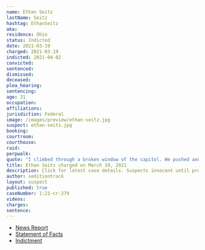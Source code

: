 ```yaml
---
name: Ethan Seitz
lastName: Seitz
hashtag: EthanSeitz
aka:
residence: Ohio
status: Indicted
date: 2021-03-19
charged: 2021-03-19
indicted: 2021-04-02
convicted: 
sentenced: 
dismissed: 
deceased:
plea_hearing:
sentencing:
age: 31
occupation:
affiliations:
jurisdiction: Federal
image: /images/preview/ethan-seitz.jpg
suspect: ethan-seitz.jpg
booking:
courtroom:
courthouse:
raid:
perpwalk:
quote: "I climbed through a broken window of the capitol. We pushed and pushed bro. I've been gassed 2 or 3 times. And pepper sprayed. I had to climb back out I couldn't breath [sic]."
title: Ethan Seitz charged on March 19, 2021
description: Click for latest case details. Suspects innocent until proven guilty.
author: seditiontrack
layout: suspect
published: true
caseNumber: 1:21-cr-279
videos:
charges:
sentence:
---
```

- [News Report](https://www.richlandsource.com/crawford_source/bucyrus-man-who-posted-on-facebook-charged-in-jan-6-capitol-assault/article_82a3bc50-8c30-11eb-a7b8-837ae2e13500.html)
- [Statement of Facts](https://www.justice.gov/usao-dc/case-multi-defendant/file/1381451/download)
- [Indictment](https://www.justice.gov/usao-dc/case-multi-defendant/file/1384361/download)
